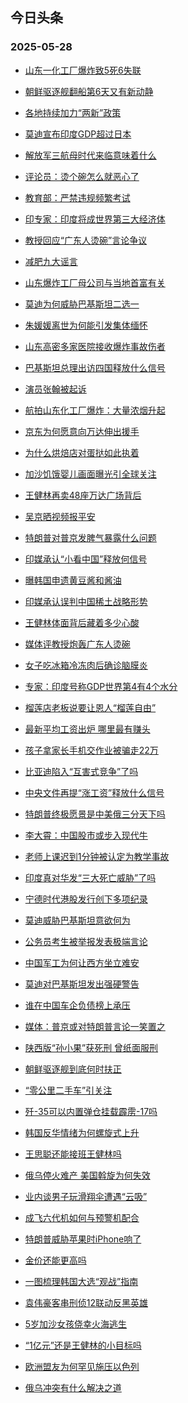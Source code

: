 ## 今日头条 
### 2025-05-28

+ [山东一化工厂爆炸致5死6失联](https://www.toutiao.com/trending/7508969746503765558/?category_name=topic_innerflow&event_type=hot_board&log_pb=%257B%2522category_name%2522%253A%2522topic_innerflow%2522%252C%2522cluster_type%2522%253A%25222%2522%252C%2522enter_from%2522%253A%2522click_category%2522%252C%2522entrance_hotspot%2522%253A%2522outside%2522%252C%2522event_type%2522%253A%2522hot_board%2522%252C%2522hot_board_cluster_id%2522%253A%25227508969746503765558%2522%252C%2522hot_board_impr_id%2522%253A%2522202505280013521FA83D6AF423068D3CB4%2522%252C%2522jump_page%2522%253A%2522hot_board_page%2522%252C%2522location%2522%253A%2522news_hot_card%2522%252C%2522page_location%2522%253A%2522hot_board_page%2522%252C%2522rank%2522%253A%25221%2522%252C%2522source%2522%253A%2522trending_tab%2522%252C%2522style_id%2522%253A%252240132%2522%252C%2522title%2522%253A%2522%25E5%25B1%25B1%25E4%25B8%259C%25E4%25B8%2580%25E5%258C%2596%25E5%25B7%25A5%25E5%258E%2582%25E7%2588%2586%25E7%2582%25B8%25E8%2587%25B45%25E6%25AD%25BB6%25E5%25A4%25B1%25E8%2581%2594%2522%257D&rank=1&style_id=40132&topic_id=7508969746503765558)

+ [朝鲜驱逐舰翻船第6天又有新动静](https://www.toutiao.com/trending/7508065546584342555/?category_name=topic_innerflow&event_type=hot_board&log_pb=%257B%2522category_name%2522%253A%2522topic_innerflow%2522%252C%2522cluster_type%2522%253A%25221%2522%252C%2522enter_from%2522%253A%2522click_category%2522%252C%2522entrance_hotspot%2522%253A%2522outside%2522%252C%2522event_type%2522%253A%2522hot_board%2522%252C%2522hot_board_cluster_id%2522%253A%25227508065546584342555%2522%252C%2522hot_board_impr_id%2522%253A%2522202505280013521FA83D6AF423068D3CB4%2522%252C%2522jump_page%2522%253A%2522hot_board_page%2522%252C%2522location%2522%253A%2522news_hot_card%2522%252C%2522page_location%2522%253A%2522hot_board_page%2522%252C%2522rank%2522%253A%25222%2522%252C%2522source%2522%253A%2522trending_tab%2522%252C%2522style_id%2522%253A%252240132%2522%252C%2522title%2522%253A%2522%25E6%259C%259D%25E9%25B2%259C%25E9%25A9%25B1%25E9%2580%2590%25E8%2588%25B0%25E7%25BF%25BB%25E8%2588%25B9%25E7%25AC%25AC6%25E5%25A4%25A9%25E5%258F%2588%25E6%259C%2589%25E6%2596%25B0%25E5%258A%25A8%25E9%259D%2599%2522%257D&rank=2&style_id=40132&topic_id=7508065546584342555)

+ [各地持续加力“两新”政策](https://www.toutiao.com/article/7508922728909390351)

+ [莫迪宣布印度GDP超过日本](https://www.toutiao.com/trending/7509045279534878227/?category_name=topic_innerflow&event_type=hot_board&log_pb=%257B%2522category_name%2522%253A%2522topic_innerflow%2522%252C%2522cluster_type%2522%253A%252213%2522%252C%2522enter_from%2522%253A%2522click_category%2522%252C%2522entrance_hotspot%2522%253A%2522outside%2522%252C%2522event_type%2522%253A%2522hot_board%2522%252C%2522hot_board_cluster_id%2522%253A%25227509045279534878227%2522%252C%2522hot_board_impr_id%2522%253A%2522202505280013521FA83D6AF423068D3CB4%2522%252C%2522jump_page%2522%253A%2522hot_board_page%2522%252C%2522location%2522%253A%2522news_hot_card%2522%252C%2522page_location%2522%253A%2522hot_board_page%2522%252C%2522rank%2522%253A%25224%2522%252C%2522source%2522%253A%2522trending_tab%2522%252C%2522style_id%2522%253A%252240132%2522%252C%2522title%2522%253A%2522%25E8%258E%25AB%25E8%25BF%25AA%25E5%25AE%25A3%25E5%25B8%2583%25E5%258D%25B0%25E5%25BA%25A6GDP%25E8%25B6%2585%25E8%25BF%2587%25E6%2597%25A5%25E6%259C%25AC%2522%257D&rank=4&style_id=40132&topic_id=7509045279534878227)

+ [解放军三航母时代来临意味着什么](https://www.toutiao.com/trending/7509007624923254313/?category_name=topic_innerflow&event_type=hot_board&log_pb=%257B%2522category_name%2522%253A%2522topic_innerflow%2522%252C%2522cluster_type%2522%253A%252213%2522%252C%2522enter_from%2522%253A%2522click_category%2522%252C%2522entrance_hotspot%2522%253A%2522outside%2522%252C%2522event_type%2522%253A%2522hot_board%2522%252C%2522hot_board_cluster_id%2522%253A%25227509007624923254313%2522%252C%2522hot_board_impr_id%2522%253A%2522202505280013521FA83D6AF423068D3CB4%2522%252C%2522jump_page%2522%253A%2522hot_board_page%2522%252C%2522location%2522%253A%2522news_hot_card%2522%252C%2522page_location%2522%253A%2522hot_board_page%2522%252C%2522rank%2522%253A%25225%2522%252C%2522source%2522%253A%2522trending_tab%2522%252C%2522style_id%2522%253A%252240132%2522%252C%2522title%2522%253A%2522%25E8%25A7%25A3%25E6%2594%25BE%25E5%2586%259B%25E4%25B8%2589%25E8%2588%25AA%25E6%25AF%258D%25E6%2597%25B6%25E4%25BB%25A3%25E6%259D%25A5%25E4%25B8%25B4%25E6%2584%258F%25E5%2591%25B3%25E7%259D%2580%25E4%25BB%2580%25E4%25B9%2588%2522%257D&rank=5&style_id=40132&topic_id=7509007624923254313)

+ [评论员：烫个碗怎么就恶心了](https://www.toutiao.com/trending/7509068029259419162/?category_name=topic_innerflow&event_type=hot_board&log_pb=%257B%2522category_name%2522%253A%2522topic_innerflow%2522%252C%2522cluster_type%2522%253A%252213%2522%252C%2522enter_from%2522%253A%2522click_category%2522%252C%2522entrance_hotspot%2522%253A%2522outside%2522%252C%2522event_type%2522%253A%2522hot_board%2522%252C%2522hot_board_cluster_id%2522%253A%25227509068029259419162%2522%252C%2522hot_board_impr_id%2522%253A%2522202505280013521FA83D6AF423068D3CB4%2522%252C%2522jump_page%2522%253A%2522hot_board_page%2522%252C%2522location%2522%253A%2522news_hot_card%2522%252C%2522page_location%2522%253A%2522hot_board_page%2522%252C%2522rank%2522%253A%25226%2522%252C%2522source%2522%253A%2522trending_tab%2522%252C%2522style_id%2522%253A%252240132%2522%252C%2522title%2522%253A%2522%25E8%25AF%2584%25E8%25AE%25BA%25E5%2591%2598%25EF%25BC%259A%25E7%2583%25AB%25E4%25B8%25AA%25E7%25A2%2597%25E6%2580%258E%25E4%25B9%2588%25E5%25B0%25B1%25E6%2581%25B6%25E5%25BF%2583%25E4%25BA%2586%2522%257D&rank=6&style_id=40132&topic_id=7509068029259419162)

+ [教育部：严禁违规频繁考试](https://www.toutiao.com/trending/7508965882299944458/?category_name=topic_innerflow&event_type=hot_board&log_pb=%257B%2522category_name%2522%253A%2522topic_innerflow%2522%252C%2522cluster_type%2522%253A%25221%2522%252C%2522enter_from%2522%253A%2522click_category%2522%252C%2522entrance_hotspot%2522%253A%2522outside%2522%252C%2522event_type%2522%253A%2522hot_board%2522%252C%2522hot_board_cluster_id%2522%253A%25227508965882299944458%2522%252C%2522hot_board_impr_id%2522%253A%2522202505280013521FA83D6AF423068D3CB4%2522%252C%2522jump_page%2522%253A%2522hot_board_page%2522%252C%2522location%2522%253A%2522news_hot_card%2522%252C%2522page_location%2522%253A%2522hot_board_page%2522%252C%2522rank%2522%253A%25227%2522%252C%2522source%2522%253A%2522trending_tab%2522%252C%2522style_id%2522%253A%252240132%2522%252C%2522title%2522%253A%2522%25E6%2595%2599%25E8%2582%25B2%25E9%2583%25A8%25EF%25BC%259A%25E4%25B8%25A5%25E7%25A6%2581%25E8%25BF%259D%25E8%25A7%2584%25E9%25A2%2591%25E7%25B9%2581%25E8%2580%2583%25E8%25AF%2595%2522%257D&rank=7&style_id=40132&topic_id=7508965882299944458)

+ [印专家：印度将成世界第三大经济体](https://www.toutiao.com/trending/7507931963592917028/?category_name=topic_innerflow&event_type=hot_board&log_pb=%257B%2522category_name%2522%253A%2522topic_innerflow%2522%252C%2522cluster_type%2522%253A%25222%2522%252C%2522enter_from%2522%253A%2522click_category%2522%252C%2522entrance_hotspot%2522%253A%2522outside%2522%252C%2522event_type%2522%253A%2522hot_board%2522%252C%2522hot_board_cluster_id%2522%253A%25227507931963592917028%2522%252C%2522hot_board_impr_id%2522%253A%2522202505280013521FA83D6AF423068D3CB4%2522%252C%2522jump_page%2522%253A%2522hot_board_page%2522%252C%2522location%2522%253A%2522news_hot_card%2522%252C%2522page_location%2522%253A%2522hot_board_page%2522%252C%2522rank%2522%253A%25228%2522%252C%2522source%2522%253A%2522trending_tab%2522%252C%2522style_id%2522%253A%252240132%2522%252C%2522title%2522%253A%2522%25E5%258D%25B0%25E4%25B8%2593%25E5%25AE%25B6%25EF%25BC%259A%25E5%258D%25B0%25E5%25BA%25A6%25E5%25B0%2586%25E6%2588%2590%25E4%25B8%2596%25E7%2595%258C%25E7%25AC%25AC%25E4%25B8%2589%25E5%25A4%25A7%25E7%25BB%258F%25E6%25B5%258E%25E4%25BD%2593%2522%257D&rank=8&style_id=40132&topic_id=7507931963592917028)

+ [教授回应“广东人烫碗”言论争议](https://www.toutiao.com/trending/7508936561078353983/?category_name=topic_innerflow&event_type=hot_board&log_pb=%257B%2522category_name%2522%253A%2522topic_innerflow%2522%252C%2522cluster_type%2522%253A%25226%2522%252C%2522enter_from%2522%253A%2522click_category%2522%252C%2522entrance_hotspot%2522%253A%2522outside%2522%252C%2522event_type%2522%253A%2522hot_board%2522%252C%2522hot_board_cluster_id%2522%253A%25227508936561078353983%2522%252C%2522hot_board_impr_id%2522%253A%2522202505280013521FA83D6AF423068D3CB4%2522%252C%2522jump_page%2522%253A%2522hot_board_page%2522%252C%2522location%2522%253A%2522news_hot_card%2522%252C%2522page_location%2522%253A%2522hot_board_page%2522%252C%2522rank%2522%253A%25229%2522%252C%2522source%2522%253A%2522trending_tab%2522%252C%2522style_id%2522%253A%252240132%2522%252C%2522title%2522%253A%2522%25E6%2595%2599%25E6%258E%2588%25E5%259B%259E%25E5%25BA%2594%25E2%2580%259C%25E5%25B9%25BF%25E4%25B8%259C%25E4%25BA%25BA%25E7%2583%25AB%25E7%25A2%2597%25E2%2580%259D%25E8%25A8%2580%25E8%25AE%25BA%25E4%25BA%2589%25E8%25AE%25AE%2522%257D&rank=9&style_id=40132&topic_id=7508936561078353983)

+ [减肥九大谣言](https://www.toutiao.com/trending/7508569268473954313/?category_name=topic_innerflow&event_type=hot_board&log_pb=%257B%2522category_name%2522%253A%2522topic_innerflow%2522%252C%2522cluster_type%2522%253A%25226%2522%252C%2522enter_from%2522%253A%2522click_category%2522%252C%2522entrance_hotspot%2522%253A%2522outside%2522%252C%2522event_type%2522%253A%2522hot_board%2522%252C%2522hot_board_cluster_id%2522%253A%25227508569268473954313%2522%252C%2522hot_board_impr_id%2522%253A%2522202505280013521FA83D6AF423068D3CB4%2522%252C%2522jump_page%2522%253A%2522hot_board_page%2522%252C%2522location%2522%253A%2522news_hot_card%2522%252C%2522page_location%2522%253A%2522hot_board_page%2522%252C%2522rank%2522%253A%252210%2522%252C%2522source%2522%253A%2522trending_tab%2522%252C%2522style_id%2522%253A%252240132%2522%252C%2522title%2522%253A%2522%25E5%2587%258F%25E8%2582%25A5%25E4%25B9%259D%25E5%25A4%25A7%25E8%25B0%25A3%25E8%25A8%2580%2522%257D&rank=10&style_id=40132&topic_id=7508569268473954313)

+ [山东爆炸工厂母公司与当地首富有关](https://www.toutiao.com/trending/7509078714789924379/?category_name=topic_innerflow&event_type=hot_board&log_pb=%257B%2522category_name%2522%253A%2522topic_innerflow%2522%252C%2522cluster_type%2522%253A%252213%2522%252C%2522enter_from%2522%253A%2522click_category%2522%252C%2522entrance_hotspot%2522%253A%2522outside%2522%252C%2522event_type%2522%253A%2522hot_board%2522%252C%2522hot_board_cluster_id%2522%253A%25227509078714789924379%2522%252C%2522hot_board_impr_id%2522%253A%2522202505280013521FA83D6AF423068D3CB4%2522%252C%2522jump_page%2522%253A%2522hot_board_page%2522%252C%2522location%2522%253A%2522news_hot_card%2522%252C%2522page_location%2522%253A%2522hot_board_page%2522%252C%2522rank%2522%253A%252211%2522%252C%2522source%2522%253A%2522trending_tab%2522%252C%2522style_id%2522%253A%252240132%2522%252C%2522title%2522%253A%2522%25E5%25B1%25B1%25E4%25B8%259C%25E7%2588%2586%25E7%2582%25B8%25E5%25B7%25A5%25E5%258E%2582%25E6%25AF%258D%25E5%2585%25AC%25E5%258F%25B8%25E4%25B8%258E%25E5%25BD%2593%25E5%259C%25B0%25E9%25A6%2596%25E5%25AF%258C%25E6%259C%2589%25E5%2585%25B3%2522%257D&rank=11&style_id=40132&topic_id=7509078714789924379)

+ [莫迪为何威胁巴基斯坦二选一](https://www.toutiao.com/trending/7509066581750582838/?category_name=topic_innerflow&event_type=hot_board&log_pb=%257B%2522category_name%2522%253A%2522topic_innerflow%2522%252C%2522cluster_type%2522%253A%252213%2522%252C%2522enter_from%2522%253A%2522click_category%2522%252C%2522entrance_hotspot%2522%253A%2522outside%2522%252C%2522event_type%2522%253A%2522hot_board%2522%252C%2522hot_board_cluster_id%2522%253A%25227509066581750582838%2522%252C%2522hot_board_impr_id%2522%253A%2522202505280013521FA83D6AF423068D3CB4%2522%252C%2522jump_page%2522%253A%2522hot_board_page%2522%252C%2522location%2522%253A%2522news_hot_card%2522%252C%2522page_location%2522%253A%2522hot_board_page%2522%252C%2522rank%2522%253A%252212%2522%252C%2522source%2522%253A%2522trending_tab%2522%252C%2522style_id%2522%253A%252240132%2522%252C%2522title%2522%253A%2522%25E8%258E%25AB%25E8%25BF%25AA%25E4%25B8%25BA%25E4%25BD%2595%25E5%25A8%2581%25E8%2583%2581%25E5%25B7%25B4%25E5%259F%25BA%25E6%2596%25AF%25E5%259D%25A6%25E4%25BA%258C%25E9%2580%2589%25E4%25B8%2580%2522%257D&rank=12&style_id=40132&topic_id=7509066581750582838)

+ [朱媛媛离世为何能引发集体缅怀](https://www.toutiao.com/trending/7508988211931123241/?category_name=topic_innerflow&event_type=hot_board&log_pb=%257B%2522category_name%2522%253A%2522topic_innerflow%2522%252C%2522cluster_type%2522%253A%252213%2522%252C%2522enter_from%2522%253A%2522click_category%2522%252C%2522entrance_hotspot%2522%253A%2522outside%2522%252C%2522event_type%2522%253A%2522hot_board%2522%252C%2522hot_board_cluster_id%2522%253A%25227508988211931123241%2522%252C%2522hot_board_impr_id%2522%253A%2522202505280013521FA83D6AF423068D3CB4%2522%252C%2522jump_page%2522%253A%2522hot_board_page%2522%252C%2522location%2522%253A%2522news_hot_card%2522%252C%2522page_location%2522%253A%2522hot_board_page%2522%252C%2522rank%2522%253A%252213%2522%252C%2522source%2522%253A%2522trending_tab%2522%252C%2522style_id%2522%253A%252240132%2522%252C%2522title%2522%253A%2522%25E6%259C%25B1%25E5%25AA%259B%25E5%25AA%259B%25E7%25A6%25BB%25E4%25B8%2596%25E4%25B8%25BA%25E4%25BD%2595%25E8%2583%25BD%25E5%25BC%2595%25E5%258F%2591%25E9%259B%2586%25E4%25BD%2593%25E7%25BC%2585%25E6%2580%2580%2522%257D&rank=13&style_id=40132&topic_id=7508988211931123241)

+ [山东高密多家医院接收爆炸事故伤者](https://www.toutiao.com/trending/7509032182623617075/?category_name=topic_innerflow&event_type=hot_board&log_pb=%257B%2522category_name%2522%253A%2522topic_innerflow%2522%252C%2522cluster_type%2522%253A%25222%2522%252C%2522enter_from%2522%253A%2522click_category%2522%252C%2522entrance_hotspot%2522%253A%2522outside%2522%252C%2522event_type%2522%253A%2522hot_board%2522%252C%2522hot_board_cluster_id%2522%253A%25227509032182623617075%2522%252C%2522hot_board_impr_id%2522%253A%2522202505280013521FA83D6AF423068D3CB4%2522%252C%2522jump_page%2522%253A%2522hot_board_page%2522%252C%2522location%2522%253A%2522news_hot_card%2522%252C%2522page_location%2522%253A%2522hot_board_page%2522%252C%2522rank%2522%253A%252214%2522%252C%2522source%2522%253A%2522trending_tab%2522%252C%2522style_id%2522%253A%252240132%2522%252C%2522title%2522%253A%2522%25E5%25B1%25B1%25E4%25B8%259C%25E9%25AB%2598%25E5%25AF%2586%25E5%25A4%259A%25E5%25AE%25B6%25E5%258C%25BB%25E9%2599%25A2%25E6%258E%25A5%25E6%2594%25B6%25E7%2588%2586%25E7%2582%25B8%25E4%25BA%258B%25E6%2595%2585%25E4%25BC%25A4%25E8%2580%2585%2522%257D&rank=14&style_id=40132&topic_id=7509032182623617075)

+ [巴基斯坦总理出访四国释放什么信号](https://www.toutiao.com/trending/7508971907039890954/?category_name=topic_innerflow&event_type=hot_board&log_pb=%257B%2522category_name%2522%253A%2522topic_innerflow%2522%252C%2522cluster_type%2522%253A%252213%2522%252C%2522enter_from%2522%253A%2522click_category%2522%252C%2522entrance_hotspot%2522%253A%2522outside%2522%252C%2522event_type%2522%253A%2522hot_board%2522%252C%2522hot_board_cluster_id%2522%253A%25227508971907039890954%2522%252C%2522hot_board_impr_id%2522%253A%2522202505280013521FA83D6AF423068D3CB4%2522%252C%2522jump_page%2522%253A%2522hot_board_page%2522%252C%2522location%2522%253A%2522news_hot_card%2522%252C%2522page_location%2522%253A%2522hot_board_page%2522%252C%2522rank%2522%253A%252215%2522%252C%2522source%2522%253A%2522trending_tab%2522%252C%2522style_id%2522%253A%252240132%2522%252C%2522title%2522%253A%2522%25E5%25B7%25B4%25E5%259F%25BA%25E6%2596%25AF%25E5%259D%25A6%25E6%2580%25BB%25E7%2590%2586%25E5%2587%25BA%25E8%25AE%25BF%25E5%259B%259B%25E5%259B%25BD%25E9%2587%258A%25E6%2594%25BE%25E4%25BB%2580%25E4%25B9%2588%25E4%25BF%25A1%25E5%258F%25B7%2522%257D&rank=15&style_id=40132&topic_id=7508971907039890954)

+ [演员张翰被起诉](https://www.toutiao.com/trending/7508593820670722075/?category_name=topic_innerflow&event_type=hot_board&log_pb=%257B%2522category_name%2522%253A%2522topic_innerflow%2522%252C%2522cluster_type%2522%253A%25221%2522%252C%2522enter_from%2522%253A%2522click_category%2522%252C%2522entrance_hotspot%2522%253A%2522outside%2522%252C%2522event_type%2522%253A%2522hot_board%2522%252C%2522hot_board_cluster_id%2522%253A%25227508593820670722075%2522%252C%2522hot_board_impr_id%2522%253A%2522202505280013521FA83D6AF423068D3CB4%2522%252C%2522jump_page%2522%253A%2522hot_board_page%2522%252C%2522location%2522%253A%2522news_hot_card%2522%252C%2522page_location%2522%253A%2522hot_board_page%2522%252C%2522rank%2522%253A%252216%2522%252C%2522source%2522%253A%2522trending_tab%2522%252C%2522style_id%2522%253A%252240132%2522%252C%2522title%2522%253A%2522%25E6%25BC%2594%25E5%2591%2598%25E5%25BC%25A0%25E7%25BF%25B0%25E8%25A2%25AB%25E8%25B5%25B7%25E8%25AF%2589%2522%257D&rank=16&style_id=40132&topic_id=7508593820670722075)

+ [航拍山东化工厂爆炸：大量浓烟升起](https://www.toutiao.com/trending/7509004132879961619/?category_name=topic_innerflow&event_type=hot_board&log_pb=%257B%2522category_name%2522%253A%2522topic_innerflow%2522%252C%2522cluster_type%2522%253A%25225%2522%252C%2522enter_from%2522%253A%2522click_category%2522%252C%2522entrance_hotspot%2522%253A%2522outside%2522%252C%2522event_type%2522%253A%2522hot_board%2522%252C%2522hot_board_cluster_id%2522%253A%25227509004132879961619%2522%252C%2522hot_board_impr_id%2522%253A%2522202505280013521FA83D6AF423068D3CB4%2522%252C%2522jump_page%2522%253A%2522hot_board_page%2522%252C%2522location%2522%253A%2522news_hot_card%2522%252C%2522page_location%2522%253A%2522hot_board_page%2522%252C%2522rank%2522%253A%252217%2522%252C%2522source%2522%253A%2522trending_tab%2522%252C%2522style_id%2522%253A%252240132%2522%252C%2522title%2522%253A%2522%25E8%2588%25AA%25E6%258B%258D%25E5%25B1%25B1%25E4%25B8%259C%25E5%258C%2596%25E5%25B7%25A5%25E5%258E%2582%25E7%2588%2586%25E7%2582%25B8%25EF%25BC%259A%25E5%25A4%25A7%25E9%2587%258F%25E6%25B5%2593%25E7%2583%259F%25E5%258D%2587%25E8%25B5%25B7%2522%257D&rank=17&style_id=40132&topic_id=7509004132879961619)

+ [京东为何愿意向万达伸出援手](https://www.toutiao.com/trending/7508929128607780364/?category_name=topic_innerflow&event_type=hot_board&log_pb=%257B%2522category_name%2522%253A%2522topic_innerflow%2522%252C%2522cluster_type%2522%253A%252213%2522%252C%2522enter_from%2522%253A%2522click_category%2522%252C%2522entrance_hotspot%2522%253A%2522outside%2522%252C%2522event_type%2522%253A%2522hot_board%2522%252C%2522hot_board_cluster_id%2522%253A%25227508929128607780364%2522%252C%2522hot_board_impr_id%2522%253A%2522202505280013521FA83D6AF423068D3CB4%2522%252C%2522jump_page%2522%253A%2522hot_board_page%2522%252C%2522location%2522%253A%2522news_hot_card%2522%252C%2522page_location%2522%253A%2522hot_board_page%2522%252C%2522rank%2522%253A%252218%2522%252C%2522source%2522%253A%2522trending_tab%2522%252C%2522style_id%2522%253A%252240132%2522%252C%2522title%2522%253A%2522%25E4%25BA%25AC%25E4%25B8%259C%25E4%25B8%25BA%25E4%25BD%2595%25E6%2584%25BF%25E6%2584%258F%25E5%2590%2591%25E4%25B8%2587%25E8%25BE%25BE%25E4%25BC%25B8%25E5%2587%25BA%25E6%258F%25B4%25E6%2589%258B%2522%257D&rank=18&style_id=40132&topic_id=7508929128607780364)

+ [为什么烘焙店对蛋挞如此执着](https://www.toutiao.com/trending/7508676042182246441/?category_name=topic_innerflow&event_type=hot_board&log_pb=%257B%2522category_name%2522%253A%2522topic_innerflow%2522%252C%2522cluster_type%2522%253A%25220%2522%252C%2522enter_from%2522%253A%2522click_category%2522%252C%2522entrance_hotspot%2522%253A%2522outside%2522%252C%2522event_type%2522%253A%2522hot_board%2522%252C%2522hot_board_cluster_id%2522%253A%25227508676042182246441%2522%252C%2522hot_board_impr_id%2522%253A%2522202505280013521FA83D6AF423068D3CB4%2522%252C%2522jump_page%2522%253A%2522hot_board_page%2522%252C%2522location%2522%253A%2522news_hot_card%2522%252C%2522page_location%2522%253A%2522hot_board_page%2522%252C%2522rank%2522%253A%252219%2522%252C%2522source%2522%253A%2522trending_tab%2522%252C%2522style_id%2522%253A%252240132%2522%252C%2522title%2522%253A%2522%25E4%25B8%25BA%25E4%25BB%2580%25E4%25B9%2588%25E7%2583%2598%25E7%2584%2599%25E5%25BA%2597%25E5%25AF%25B9%25E8%259B%258B%25E6%258C%259E%25E5%25A6%2582%25E6%25AD%25A4%25E6%2589%25A7%25E7%259D%2580%2522%257D&rank=19&style_id=40132&topic_id=7508676042182246441)

+ [加沙饥饿婴儿画面曝光引全球关注](https://www.toutiao.com/trending/7508972276352552467/?category_name=topic_innerflow&event_type=hot_board&log_pb=%257B%2522category_name%2522%253A%2522topic_innerflow%2522%252C%2522cluster_type%2522%253A%252213%2522%252C%2522enter_from%2522%253A%2522click_category%2522%252C%2522entrance_hotspot%2522%253A%2522outside%2522%252C%2522event_type%2522%253A%2522hot_board%2522%252C%2522hot_board_cluster_id%2522%253A%25227508972276352552467%2522%252C%2522hot_board_impr_id%2522%253A%2522202505280013521FA83D6AF423068D3CB4%2522%252C%2522jump_page%2522%253A%2522hot_board_page%2522%252C%2522location%2522%253A%2522news_hot_card%2522%252C%2522page_location%2522%253A%2522hot_board_page%2522%252C%2522rank%2522%253A%252220%2522%252C%2522source%2522%253A%2522trending_tab%2522%252C%2522style_id%2522%253A%252240132%2522%252C%2522title%2522%253A%2522%25E5%258A%25A0%25E6%25B2%2599%25E9%25A5%25A5%25E9%25A5%25BF%25E5%25A9%25B4%25E5%2584%25BF%25E7%2594%25BB%25E9%259D%25A2%25E6%259B%259D%25E5%2585%2589%25E5%25BC%2595%25E5%2585%25A8%25E7%2590%2583%25E5%2585%25B3%25E6%25B3%25A8%2522%257D&rank=20&style_id=40132&topic_id=7508972276352552467)

+ [王健林再卖48座万达广场背后](https://www.toutiao.com/trending/7509044948440747558/?category_name=topic_innerflow&event_type=hot_board&log_pb=%257B%2522category_name%2522%253A%2522topic_innerflow%2522%252C%2522cluster_type%2522%253A%252213%2522%252C%2522enter_from%2522%253A%2522click_category%2522%252C%2522entrance_hotspot%2522%253A%2522outside%2522%252C%2522event_type%2522%253A%2522hot_board%2522%252C%2522hot_board_cluster_id%2522%253A%25227509044948440747558%2522%252C%2522hot_board_impr_id%2522%253A%2522202505280013521FA83D6AF423068D3CB4%2522%252C%2522jump_page%2522%253A%2522hot_board_page%2522%252C%2522location%2522%253A%2522news_hot_card%2522%252C%2522page_location%2522%253A%2522hot_board_page%2522%252C%2522rank%2522%253A%252221%2522%252C%2522source%2522%253A%2522trending_tab%2522%252C%2522style_id%2522%253A%252240132%2522%252C%2522title%2522%253A%2522%25E7%258E%258B%25E5%2581%25A5%25E6%259E%2597%25E5%2586%258D%25E5%258D%259648%25E5%25BA%25A7%25E4%25B8%2587%25E8%25BE%25BE%25E5%25B9%25BF%25E5%259C%25BA%25E8%2583%258C%25E5%2590%258E%2522%257D&rank=21&style_id=40132&topic_id=7509044948440747558)

+ [吴京晒视频报平安](https://www.toutiao.com/trending/7507821555683590185/?category_name=topic_innerflow&event_type=hot_board&log_pb=%257B%2522category_name%2522%253A%2522topic_innerflow%2522%252C%2522cluster_type%2522%253A%25221%2522%252C%2522enter_from%2522%253A%2522click_category%2522%252C%2522entrance_hotspot%2522%253A%2522outside%2522%252C%2522event_type%2522%253A%2522hot_board%2522%252C%2522hot_board_cluster_id%2522%253A%25227507821555683590185%2522%252C%2522hot_board_impr_id%2522%253A%2522202505280013521FA83D6AF423068D3CB4%2522%252C%2522jump_page%2522%253A%2522hot_board_page%2522%252C%2522location%2522%253A%2522news_hot_card%2522%252C%2522page_location%2522%253A%2522hot_board_page%2522%252C%2522rank%2522%253A%252222%2522%252C%2522source%2522%253A%2522trending_tab%2522%252C%2522style_id%2522%253A%252240132%2522%252C%2522title%2522%253A%2522%25E5%2590%25B4%25E4%25BA%25AC%25E6%2599%2592%25E8%25A7%2586%25E9%25A2%2591%25E6%258A%25A5%25E5%25B9%25B3%25E5%25AE%2589%2522%257D&rank=22&style_id=40132&topic_id=7507821555683590185)

+ [特朗普对普京发脾气暴露什么问题](https://www.toutiao.com/trending/7508992830438641171/?category_name=topic_innerflow&event_type=hot_board&log_pb=%257B%2522category_name%2522%253A%2522topic_innerflow%2522%252C%2522cluster_type%2522%253A%252213%2522%252C%2522enter_from%2522%253A%2522click_category%2522%252C%2522entrance_hotspot%2522%253A%2522outside%2522%252C%2522event_type%2522%253A%2522hot_board%2522%252C%2522hot_board_cluster_id%2522%253A%25227508992830438641171%2522%252C%2522hot_board_impr_id%2522%253A%2522202505280013521FA83D6AF423068D3CB4%2522%252C%2522jump_page%2522%253A%2522hot_board_page%2522%252C%2522location%2522%253A%2522news_hot_card%2522%252C%2522page_location%2522%253A%2522hot_board_page%2522%252C%2522rank%2522%253A%252223%2522%252C%2522source%2522%253A%2522trending_tab%2522%252C%2522style_id%2522%253A%252240132%2522%252C%2522title%2522%253A%2522%25E7%2589%25B9%25E6%259C%2597%25E6%2599%25AE%25E5%25AF%25B9%25E6%2599%25AE%25E4%25BA%25AC%25E5%258F%2591%25E8%2584%25BE%25E6%25B0%2594%25E6%259A%25B4%25E9%259C%25B2%25E4%25BB%2580%25E4%25B9%2588%25E9%2597%25AE%25E9%25A2%2598%2522%257D&rank=23&style_id=40132&topic_id=7508992830438641171)

+ [印媒承认“小看中国”释放何信号](https://www.toutiao.com/trending/7508897541308550710/?category_name=topic_innerflow&event_type=hot_board&log_pb=%257B%2522category_name%2522%253A%2522topic_innerflow%2522%252C%2522cluster_type%2522%253A%252213%2522%252C%2522enter_from%2522%253A%2522click_category%2522%252C%2522entrance_hotspot%2522%253A%2522outside%2522%252C%2522event_type%2522%253A%2522hot_board%2522%252C%2522hot_board_cluster_id%2522%253A%25227508897541308550710%2522%252C%2522hot_board_impr_id%2522%253A%2522202505280013521FA83D6AF423068D3CB4%2522%252C%2522jump_page%2522%253A%2522hot_board_page%2522%252C%2522location%2522%253A%2522news_hot_card%2522%252C%2522page_location%2522%253A%2522hot_board_page%2522%252C%2522rank%2522%253A%252224%2522%252C%2522source%2522%253A%2522trending_tab%2522%252C%2522style_id%2522%253A%252240132%2522%252C%2522title%2522%253A%2522%25E5%258D%25B0%25E5%25AA%2592%25E6%2589%25BF%25E8%25AE%25A4%25E2%2580%259C%25E5%25B0%258F%25E7%259C%258B%25E4%25B8%25AD%25E5%259B%25BD%25E2%2580%259D%25E9%2587%258A%25E6%2594%25BE%25E4%25BD%2595%25E4%25BF%25A1%25E5%258F%25B7%2522%257D&rank=24&style_id=40132&topic_id=7508897541308550710)

+ [曝韩国申遗黄豆酱和酱油](https://www.toutiao.com/trending/7508650422027108379/?category_name=topic_innerflow&event_type=hot_board&log_pb=%257B%2522category_name%2522%253A%2522topic_innerflow%2522%252C%2522cluster_type%2522%253A%25226%2522%252C%2522enter_from%2522%253A%2522click_category%2522%252C%2522entrance_hotspot%2522%253A%2522outside%2522%252C%2522event_type%2522%253A%2522hot_board%2522%252C%2522hot_board_cluster_id%2522%253A%25227508650422027108379%2522%252C%2522hot_board_impr_id%2522%253A%2522202505280013521FA83D6AF423068D3CB4%2522%252C%2522jump_page%2522%253A%2522hot_board_page%2522%252C%2522location%2522%253A%2522news_hot_card%2522%252C%2522page_location%2522%253A%2522hot_board_page%2522%252C%2522rank%2522%253A%252225%2522%252C%2522source%2522%253A%2522trending_tab%2522%252C%2522style_id%2522%253A%252240132%2522%252C%2522title%2522%253A%2522%25E6%259B%259D%25E9%259F%25A9%25E5%259B%25BD%25E7%2594%25B3%25E9%2581%2597%25E9%25BB%2584%25E8%25B1%2586%25E9%2585%25B1%25E5%2592%258C%25E9%2585%25B1%25E6%25B2%25B9%2522%257D&rank=25&style_id=40132&topic_id=7508650422027108379)

+ [印媒承认误判中国稀土战略形势](https://www.toutiao.com/trending/7509053040314289700/?category_name=topic_innerflow&event_type=hot_board&log_pb=%257B%2522category_name%2522%253A%2522topic_innerflow%2522%252C%2522cluster_type%2522%253A%252213%2522%252C%2522enter_from%2522%253A%2522click_category%2522%252C%2522entrance_hotspot%2522%253A%2522outside%2522%252C%2522event_type%2522%253A%2522hot_board%2522%252C%2522hot_board_cluster_id%2522%253A%25227509053040314289700%2522%252C%2522hot_board_impr_id%2522%253A%2522202505280013521FA83D6AF423068D3CB4%2522%252C%2522jump_page%2522%253A%2522hot_board_page%2522%252C%2522location%2522%253A%2522news_hot_card%2522%252C%2522page_location%2522%253A%2522hot_board_page%2522%252C%2522rank%2522%253A%252226%2522%252C%2522source%2522%253A%2522trending_tab%2522%252C%2522style_id%2522%253A%252240132%2522%252C%2522title%2522%253A%2522%25E5%258D%25B0%25E5%25AA%2592%25E6%2589%25BF%25E8%25AE%25A4%25E8%25AF%25AF%25E5%2588%25A4%25E4%25B8%25AD%25E5%259B%25BD%25E7%25A8%2580%25E5%259C%259F%25E6%2588%2598%25E7%2595%25A5%25E5%25BD%25A2%25E5%258A%25BF%2522%257D&rank=26&style_id=40132&topic_id=7509053040314289700)

+ [王健林体面背后藏着多少心酸](https://www.toutiao.com/trending/7508938654849453587/?category_name=topic_innerflow&event_type=hot_board&log_pb=%257B%2522category_name%2522%253A%2522topic_innerflow%2522%252C%2522cluster_type%2522%253A%252213%2522%252C%2522enter_from%2522%253A%2522click_category%2522%252C%2522entrance_hotspot%2522%253A%2522outside%2522%252C%2522event_type%2522%253A%2522hot_board%2522%252C%2522hot_board_cluster_id%2522%253A%25227508938654849453587%2522%252C%2522hot_board_impr_id%2522%253A%2522202505280013521FA83D6AF423068D3CB4%2522%252C%2522jump_page%2522%253A%2522hot_board_page%2522%252C%2522location%2522%253A%2522news_hot_card%2522%252C%2522page_location%2522%253A%2522hot_board_page%2522%252C%2522rank%2522%253A%252227%2522%252C%2522source%2522%253A%2522trending_tab%2522%252C%2522style_id%2522%253A%252240132%2522%252C%2522title%2522%253A%2522%25E7%258E%258B%25E5%2581%25A5%25E6%259E%2597%25E4%25BD%2593%25E9%259D%25A2%25E8%2583%258C%25E5%2590%258E%25E8%2597%258F%25E7%259D%2580%25E5%25A4%259A%25E5%25B0%2591%25E5%25BF%2583%25E9%2585%25B8%2522%257D&rank=27&style_id=40132&topic_id=7508938654849453587)

+ [媒体评教授炮轰广东人烫碗](https://www.toutiao.com/trending/7508645518793867305/?category_name=topic_innerflow&event_type=hot_board&log_pb=%257B%2522category_name%2522%253A%2522topic_innerflow%2522%252C%2522cluster_type%2522%253A%25226%2522%252C%2522enter_from%2522%253A%2522click_category%2522%252C%2522entrance_hotspot%2522%253A%2522outside%2522%252C%2522event_type%2522%253A%2522hot_board%2522%252C%2522hot_board_cluster_id%2522%253A%25227508645518793867305%2522%252C%2522hot_board_impr_id%2522%253A%2522202505280013521FA83D6AF423068D3CB4%2522%252C%2522jump_page%2522%253A%2522hot_board_page%2522%252C%2522location%2522%253A%2522news_hot_card%2522%252C%2522page_location%2522%253A%2522hot_board_page%2522%252C%2522rank%2522%253A%252228%2522%252C%2522source%2522%253A%2522trending_tab%2522%252C%2522style_id%2522%253A%252240132%2522%252C%2522title%2522%253A%2522%25E5%25AA%2592%25E4%25BD%2593%25E8%25AF%2584%25E6%2595%2599%25E6%258E%2588%25E7%2582%25AE%25E8%25BD%25B0%25E5%25B9%25BF%25E4%25B8%259C%25E4%25BA%25BA%25E7%2583%25AB%25E7%25A2%2597%2522%257D&rank=28&style_id=40132&topic_id=7508645518793867305)

+ [女子吃冰箱冷冻肉后确诊脑膜炎](https://www.toutiao.com/trending/7508920209735680050/?category_name=topic_innerflow&event_type=hot_board&log_pb=%257B%2522category_name%2522%253A%2522topic_innerflow%2522%252C%2522cluster_type%2522%253A%25220%2522%252C%2522enter_from%2522%253A%2522click_category%2522%252C%2522entrance_hotspot%2522%253A%2522outside%2522%252C%2522event_type%2522%253A%2522hot_board%2522%252C%2522hot_board_cluster_id%2522%253A%25227508920209735680050%2522%252C%2522hot_board_impr_id%2522%253A%2522202505280013521FA83D6AF423068D3CB4%2522%252C%2522jump_page%2522%253A%2522hot_board_page%2522%252C%2522location%2522%253A%2522news_hot_card%2522%252C%2522page_location%2522%253A%2522hot_board_page%2522%252C%2522rank%2522%253A%252229%2522%252C%2522source%2522%253A%2522trending_tab%2522%252C%2522style_id%2522%253A%252240132%2522%252C%2522title%2522%253A%2522%25E5%25A5%25B3%25E5%25AD%2590%25E5%2590%2583%25E5%2586%25B0%25E7%25AE%25B1%25E5%2586%25B7%25E5%2586%25BB%25E8%2582%2589%25E5%2590%258E%25E7%25A1%25AE%25E8%25AF%258A%25E8%2584%2591%25E8%2586%259C%25E7%2582%258E%2522%257D&rank=29&style_id=40132&topic_id=7508920209735680050)

+ [专家：印度号称GDP世界第4有4个水分](https://www.toutiao.com/trending/7508983250790911529/?category_name=topic_innerflow&event_type=hot_board&log_pb=%257B%2522category_name%2522%253A%2522topic_innerflow%2522%252C%2522cluster_type%2522%253A%252213%2522%252C%2522enter_from%2522%253A%2522click_category%2522%252C%2522entrance_hotspot%2522%253A%2522outside%2522%252C%2522event_type%2522%253A%2522hot_board%2522%252C%2522hot_board_cluster_id%2522%253A%25227508983250790911529%2522%252C%2522hot_board_impr_id%2522%253A%2522202505280013521FA83D6AF423068D3CB4%2522%252C%2522jump_page%2522%253A%2522hot_board_page%2522%252C%2522location%2522%253A%2522news_hot_card%2522%252C%2522page_location%2522%253A%2522hot_board_page%2522%252C%2522rank%2522%253A%252230%2522%252C%2522source%2522%253A%2522trending_tab%2522%252C%2522style_id%2522%253A%252240132%2522%252C%2522title%2522%253A%2522%25E4%25B8%2593%25E5%25AE%25B6%25EF%25BC%259A%25E5%258D%25B0%25E5%25BA%25A6%25E5%258F%25B7%25E7%25A7%25B0GDP%25E4%25B8%2596%25E7%2595%258C%25E7%25AC%25AC4%25E6%259C%25894%25E4%25B8%25AA%25E6%25B0%25B4%25E5%2588%2586%2522%257D&rank=30&style_id=40132&topic_id=7508983250790911529)

+ [榴莲店老板说要让恩人“榴莲自由”](https://www.toutiao.com/trending/7508939589512446015/?category_name=topic_innerflow&event_type=hot_board&log_pb=%257B%2522category_name%2522%253A%2522topic_innerflow%2522%252C%2522cluster_type%2522%253A%25226%2522%252C%2522enter_from%2522%253A%2522click_category%2522%252C%2522entrance_hotspot%2522%253A%2522outside%2522%252C%2522event_type%2522%253A%2522hot_board%2522%252C%2522hot_board_cluster_id%2522%253A%25227508939589512446015%2522%252C%2522hot_board_impr_id%2522%253A%2522202505280013521FA83D6AF423068D3CB4%2522%252C%2522jump_page%2522%253A%2522hot_board_page%2522%252C%2522location%2522%253A%2522news_hot_card%2522%252C%2522page_location%2522%253A%2522hot_board_page%2522%252C%2522rank%2522%253A%252231%2522%252C%2522source%2522%253A%2522trending_tab%2522%252C%2522style_id%2522%253A%252240132%2522%252C%2522title%2522%253A%2522%25E6%25A6%25B4%25E8%258E%25B2%25E5%25BA%2597%25E8%2580%2581%25E6%259D%25BF%25E8%25AF%25B4%25E8%25A6%2581%25E8%25AE%25A9%25E6%2581%25A9%25E4%25BA%25BA%25E2%2580%259C%25E6%25A6%25B4%25E8%258E%25B2%25E8%2587%25AA%25E7%2594%25B1%25E2%2580%259D%2522%257D&rank=31&style_id=40132&topic_id=7508939589512446015)

+ [最新平均工资出炉 哪里最有赚头](https://www.toutiao.com/trending/7508994702260047414/?category_name=topic_innerflow&event_type=hot_board&log_pb=%257B%2522category_name%2522%253A%2522topic_innerflow%2522%252C%2522cluster_type%2522%253A%252213%2522%252C%2522enter_from%2522%253A%2522click_category%2522%252C%2522entrance_hotspot%2522%253A%2522outside%2522%252C%2522event_type%2522%253A%2522hot_board%2522%252C%2522hot_board_cluster_id%2522%253A%25227508994702260047414%2522%252C%2522hot_board_impr_id%2522%253A%2522202505280013521FA83D6AF423068D3CB4%2522%252C%2522jump_page%2522%253A%2522hot_board_page%2522%252C%2522location%2522%253A%2522news_hot_card%2522%252C%2522page_location%2522%253A%2522hot_board_page%2522%252C%2522rank%2522%253A%252232%2522%252C%2522source%2522%253A%2522trending_tab%2522%252C%2522style_id%2522%253A%252240132%2522%252C%2522title%2522%253A%2522%25E6%259C%2580%25E6%2596%25B0%25E5%25B9%25B3%25E5%259D%2587%25E5%25B7%25A5%25E8%25B5%2584%25E5%2587%25BA%25E7%2582%2589%2B%25E5%2593%25AA%25E9%2587%258C%25E6%259C%2580%25E6%259C%2589%25E8%25B5%259A%25E5%25A4%25B4%2522%257D&rank=32&style_id=40132&topic_id=7508994702260047414)

+ [孩子拿家长手机交作业被骗走22万](https://www.toutiao.com/trending/7508928265760391180/?category_name=topic_innerflow&event_type=hot_board&log_pb=%257B%2522category_name%2522%253A%2522topic_innerflow%2522%252C%2522cluster_type%2522%253A%25226%2522%252C%2522enter_from%2522%253A%2522click_category%2522%252C%2522entrance_hotspot%2522%253A%2522outside%2522%252C%2522event_type%2522%253A%2522hot_board%2522%252C%2522hot_board_cluster_id%2522%253A%25227508928265760391180%2522%252C%2522hot_board_impr_id%2522%253A%2522202505280013521FA83D6AF423068D3CB4%2522%252C%2522jump_page%2522%253A%2522hot_board_page%2522%252C%2522location%2522%253A%2522news_hot_card%2522%252C%2522page_location%2522%253A%2522hot_board_page%2522%252C%2522rank%2522%253A%252233%2522%252C%2522source%2522%253A%2522trending_tab%2522%252C%2522style_id%2522%253A%252240132%2522%252C%2522title%2522%253A%2522%25E5%25AD%25A9%25E5%25AD%2590%25E6%258B%25BF%25E5%25AE%25B6%25E9%2595%25BF%25E6%2589%258B%25E6%259C%25BA%25E4%25BA%25A4%25E4%25BD%259C%25E4%25B8%259A%25E8%25A2%25AB%25E9%25AA%2597%25E8%25B5%25B022%25E4%25B8%2587%2522%257D&rank=33&style_id=40132&topic_id=7508928265760391180)

+ [比亚迪陷入“互害式竞争”了吗](https://www.toutiao.com/trending/7508181297643159603/?category_name=topic_innerflow&event_type=hot_board&log_pb=%257B%2522category_name%2522%253A%2522topic_innerflow%2522%252C%2522cluster_type%2522%253A%25226%2522%252C%2522enter_from%2522%253A%2522click_category%2522%252C%2522entrance_hotspot%2522%253A%2522outside%2522%252C%2522event_type%2522%253A%2522hot_board%2522%252C%2522hot_board_cluster_id%2522%253A%25227508181297643159603%2522%252C%2522hot_board_impr_id%2522%253A%2522202505280013521FA83D6AF423068D3CB4%2522%252C%2522jump_page%2522%253A%2522hot_board_page%2522%252C%2522location%2522%253A%2522news_hot_card%2522%252C%2522page_location%2522%253A%2522hot_board_page%2522%252C%2522rank%2522%253A%252234%2522%252C%2522source%2522%253A%2522trending_tab%2522%252C%2522style_id%2522%253A%252240132%2522%252C%2522title%2522%253A%2522%25E6%25AF%2594%25E4%25BA%259A%25E8%25BF%25AA%25E9%2599%25B7%25E5%2585%25A5%25E2%2580%259C%25E4%25BA%2592%25E5%25AE%25B3%25E5%25BC%258F%25E7%25AB%259E%25E4%25BA%2589%25E2%2580%259D%25E4%25BA%2586%25E5%2590%2597%2522%257D&rank=34&style_id=40132&topic_id=7508181297643159603)

+ [中央文件再提“涨工资”释放什么信号](https://www.toutiao.com/trending/7508968127980375606/?category_name=topic_innerflow&event_type=hot_board&log_pb=%257B%2522category_name%2522%253A%2522topic_innerflow%2522%252C%2522cluster_type%2522%253A%252213%2522%252C%2522enter_from%2522%253A%2522click_category%2522%252C%2522entrance_hotspot%2522%253A%2522outside%2522%252C%2522event_type%2522%253A%2522hot_board%2522%252C%2522hot_board_cluster_id%2522%253A%25227508968127980375606%2522%252C%2522hot_board_impr_id%2522%253A%2522202505280013521FA83D6AF423068D3CB4%2522%252C%2522jump_page%2522%253A%2522hot_board_page%2522%252C%2522location%2522%253A%2522news_hot_card%2522%252C%2522page_location%2522%253A%2522hot_board_page%2522%252C%2522rank%2522%253A%252235%2522%252C%2522source%2522%253A%2522trending_tab%2522%252C%2522style_id%2522%253A%252240132%2522%252C%2522title%2522%253A%2522%25E4%25B8%25AD%25E5%25A4%25AE%25E6%2596%2587%25E4%25BB%25B6%25E5%2586%258D%25E6%258F%2590%25E2%2580%259C%25E6%25B6%25A8%25E5%25B7%25A5%25E8%25B5%2584%25E2%2580%259D%25E9%2587%258A%25E6%2594%25BE%25E4%25BB%2580%25E4%25B9%2588%25E4%25BF%25A1%25E5%258F%25B7%2522%257D&rank=35&style_id=40132&topic_id=7508968127980375606)

+ [特朗普终极愿景是中美俄三分天下吗](https://www.toutiao.com/trending/7509072250138529316/?category_name=topic_innerflow&event_type=hot_board&log_pb=%257B%2522category_name%2522%253A%2522topic_innerflow%2522%252C%2522cluster_type%2522%253A%252213%2522%252C%2522enter_from%2522%253A%2522click_category%2522%252C%2522entrance_hotspot%2522%253A%2522outside%2522%252C%2522event_type%2522%253A%2522hot_board%2522%252C%2522hot_board_cluster_id%2522%253A%25227509072250138529316%2522%252C%2522hot_board_impr_id%2522%253A%2522202505280013521FA83D6AF423068D3CB4%2522%252C%2522jump_page%2522%253A%2522hot_board_page%2522%252C%2522location%2522%253A%2522news_hot_card%2522%252C%2522page_location%2522%253A%2522hot_board_page%2522%252C%2522rank%2522%253A%252236%2522%252C%2522source%2522%253A%2522trending_tab%2522%252C%2522style_id%2522%253A%252240132%2522%252C%2522title%2522%253A%2522%25E7%2589%25B9%25E6%259C%2597%25E6%2599%25AE%25E7%25BB%2588%25E6%259E%2581%25E6%2584%25BF%25E6%2599%25AF%25E6%2598%25AF%25E4%25B8%25AD%25E7%25BE%258E%25E4%25BF%2584%25E4%25B8%2589%25E5%2588%2586%25E5%25A4%25A9%25E4%25B8%258B%25E5%2590%2597%2522%257D&rank=36&style_id=40132&topic_id=7509072250138529316)

+ [李大霄：中国股市或步入现代牛](https://www.toutiao.com/trending/7508947819139436095/?category_name=topic_innerflow&event_type=hot_board&log_pb=%257B%2522category_name%2522%253A%2522topic_innerflow%2522%252C%2522cluster_type%2522%253A%252213%2522%252C%2522enter_from%2522%253A%2522click_category%2522%252C%2522entrance_hotspot%2522%253A%2522outside%2522%252C%2522event_type%2522%253A%2522hot_board%2522%252C%2522hot_board_cluster_id%2522%253A%25227508947819139436095%2522%252C%2522hot_board_impr_id%2522%253A%2522202505280013521FA83D6AF423068D3CB4%2522%252C%2522jump_page%2522%253A%2522hot_board_page%2522%252C%2522location%2522%253A%2522news_hot_card%2522%252C%2522page_location%2522%253A%2522hot_board_page%2522%252C%2522rank%2522%253A%252237%2522%252C%2522source%2522%253A%2522trending_tab%2522%252C%2522style_id%2522%253A%252240132%2522%252C%2522title%2522%253A%2522%25E6%259D%258E%25E5%25A4%25A7%25E9%259C%2584%25EF%25BC%259A%25E4%25B8%25AD%25E5%259B%25BD%25E8%2582%25A1%25E5%25B8%2582%25E6%2588%2596%25E6%25AD%25A5%25E5%2585%25A5%25E7%258E%25B0%25E4%25BB%25A3%25E7%2589%259B%2522%257D&rank=37&style_id=40132&topic_id=7508947819139436095)

+ [老师上课迟到1分钟被认定为教学事故](https://www.toutiao.com/trending/7509085083249885211/?category_name=topic_innerflow&event_type=hot_board&log_pb=%257B%2522category_name%2522%253A%2522topic_innerflow%2522%252C%2522cluster_type%2522%253A%25226%2522%252C%2522enter_from%2522%253A%2522click_category%2522%252C%2522entrance_hotspot%2522%253A%2522outside%2522%252C%2522event_type%2522%253A%2522hot_board%2522%252C%2522hot_board_cluster_id%2522%253A%25227509085083249885211%2522%252C%2522hot_board_impr_id%2522%253A%2522202505280013521FA83D6AF423068D3CB4%2522%252C%2522jump_page%2522%253A%2522hot_board_page%2522%252C%2522location%2522%253A%2522news_hot_card%2522%252C%2522page_location%2522%253A%2522hot_board_page%2522%252C%2522rank%2522%253A%252238%2522%252C%2522source%2522%253A%2522trending_tab%2522%252C%2522style_id%2522%253A%252240132%2522%252C%2522title%2522%253A%2522%25E8%2580%2581%25E5%25B8%2588%25E4%25B8%258A%25E8%25AF%25BE%25E8%25BF%259F%25E5%2588%25B01%25E5%2588%2586%25E9%2592%259F%25E8%25A2%25AB%25E8%25AE%25A4%25E5%25AE%259A%25E4%25B8%25BA%25E6%2595%2599%25E5%25AD%25A6%25E4%25BA%258B%25E6%2595%2585%2522%257D&rank=38&style_id=40132&topic_id=7509085083249885211)

+ [印度真对华发“三大死亡威胁”了吗](https://www.toutiao.com/trending/7508994249447198244/?category_name=topic_innerflow&event_type=hot_board&log_pb=%257B%2522category_name%2522%253A%2522topic_innerflow%2522%252C%2522cluster_type%2522%253A%252213%2522%252C%2522enter_from%2522%253A%2522click_category%2522%252C%2522entrance_hotspot%2522%253A%2522outside%2522%252C%2522event_type%2522%253A%2522hot_board%2522%252C%2522hot_board_cluster_id%2522%253A%25227508994249447198244%2522%252C%2522hot_board_impr_id%2522%253A%2522202505280013521FA83D6AF423068D3CB4%2522%252C%2522jump_page%2522%253A%2522hot_board_page%2522%252C%2522location%2522%253A%2522news_hot_card%2522%252C%2522page_location%2522%253A%2522hot_board_page%2522%252C%2522rank%2522%253A%252239%2522%252C%2522source%2522%253A%2522trending_tab%2522%252C%2522style_id%2522%253A%252240132%2522%252C%2522title%2522%253A%2522%25E5%258D%25B0%25E5%25BA%25A6%25E7%259C%259F%25E5%25AF%25B9%25E5%258D%258E%25E5%258F%2591%25E2%2580%259C%25E4%25B8%2589%25E5%25A4%25A7%25E6%25AD%25BB%25E4%25BA%25A1%25E5%25A8%2581%25E8%2583%2581%25E2%2580%259D%25E4%25BA%2586%25E5%2590%2597%2522%257D&rank=39&style_id=40132&topic_id=7508994249447198244)

+ [宁德时代港股发行创下多项纪录](https://www.toutiao.com/trending/7508915844739501580/?category_name=topic_innerflow&event_type=hot_board&log_pb=%257B%2522category_name%2522%253A%2522topic_innerflow%2522%252C%2522cluster_type%2522%253A%252213%2522%252C%2522enter_from%2522%253A%2522click_category%2522%252C%2522entrance_hotspot%2522%253A%2522outside%2522%252C%2522event_type%2522%253A%2522hot_board%2522%252C%2522hot_board_cluster_id%2522%253A%25227508915844739501580%2522%252C%2522hot_board_impr_id%2522%253A%2522202505280013521FA83D6AF423068D3CB4%2522%252C%2522jump_page%2522%253A%2522hot_board_page%2522%252C%2522location%2522%253A%2522news_hot_card%2522%252C%2522page_location%2522%253A%2522hot_board_page%2522%252C%2522rank%2522%253A%252240%2522%252C%2522source%2522%253A%2522trending_tab%2522%252C%2522style_id%2522%253A%252240132%2522%252C%2522title%2522%253A%2522%25E5%25AE%2581%25E5%25BE%25B7%25E6%2597%25B6%25E4%25BB%25A3%25E6%25B8%25AF%25E8%2582%25A1%25E5%258F%2591%25E8%25A1%258C%25E5%2588%259B%25E4%25B8%258B%25E5%25A4%259A%25E9%25A1%25B9%25E7%25BA%25AA%25E5%25BD%2595%2522%257D&rank=40&style_id=40132&topic_id=7508915844739501580)

+ [莫迪威胁巴基斯坦意欲何为](https://www.toutiao.com/trending/7509042031876902436/?category_name=topic_innerflow&event_type=hot_board&log_pb=%257B%2522category_name%2522%253A%2522topic_innerflow%2522%252C%2522cluster_type%2522%253A%252213%2522%252C%2522enter_from%2522%253A%2522click_category%2522%252C%2522entrance_hotspot%2522%253A%2522outside%2522%252C%2522event_type%2522%253A%2522hot_board%2522%252C%2522hot_board_cluster_id%2522%253A%25227509042031876902436%2522%252C%2522hot_board_impr_id%2522%253A%2522202505280013521FA83D6AF423068D3CB4%2522%252C%2522jump_page%2522%253A%2522hot_board_page%2522%252C%2522location%2522%253A%2522news_hot_card%2522%252C%2522page_location%2522%253A%2522hot_board_page%2522%252C%2522rank%2522%253A%252241%2522%252C%2522source%2522%253A%2522trending_tab%2522%252C%2522style_id%2522%253A%252240132%2522%252C%2522title%2522%253A%2522%25E8%258E%25AB%25E8%25BF%25AA%25E5%25A8%2581%25E8%2583%2581%25E5%25B7%25B4%25E5%259F%25BA%25E6%2596%25AF%25E5%259D%25A6%25E6%2584%258F%25E6%25AC%25B2%25E4%25BD%2595%25E4%25B8%25BA%2522%257D&rank=41&style_id=40132&topic_id=7509042031876902436)

+ [公务员考生被举报发表极端言论](https://www.toutiao.com/trending/7508985805055410195/?category_name=topic_innerflow&event_type=hot_board&log_pb=%257B%2522category_name%2522%253A%2522topic_innerflow%2522%252C%2522cluster_type%2522%253A%25226%2522%252C%2522enter_from%2522%253A%2522click_category%2522%252C%2522entrance_hotspot%2522%253A%2522outside%2522%252C%2522event_type%2522%253A%2522hot_board%2522%252C%2522hot_board_cluster_id%2522%253A%25227508985805055410195%2522%252C%2522hot_board_impr_id%2522%253A%2522202505280013521FA83D6AF423068D3CB4%2522%252C%2522jump_page%2522%253A%2522hot_board_page%2522%252C%2522location%2522%253A%2522news_hot_card%2522%252C%2522page_location%2522%253A%2522hot_board_page%2522%252C%2522rank%2522%253A%252242%2522%252C%2522source%2522%253A%2522trending_tab%2522%252C%2522style_id%2522%253A%252240132%2522%252C%2522title%2522%253A%2522%25E5%2585%25AC%25E5%258A%25A1%25E5%2591%2598%25E8%2580%2583%25E7%2594%259F%25E8%25A2%25AB%25E4%25B8%25BE%25E6%258A%25A5%25E5%258F%2591%25E8%25A1%25A8%25E6%259E%2581%25E7%25AB%25AF%25E8%25A8%2580%25E8%25AE%25BA%2522%257D&rank=42&style_id=40132&topic_id=7508985805055410195)

+ [中国军工为何让西方坐立难安](https://www.toutiao.com/trending/7509019888510307876/?category_name=topic_innerflow&event_type=hot_board&log_pb=%257B%2522category_name%2522%253A%2522topic_innerflow%2522%252C%2522cluster_type%2522%253A%252213%2522%252C%2522enter_from%2522%253A%2522click_category%2522%252C%2522entrance_hotspot%2522%253A%2522outside%2522%252C%2522event_type%2522%253A%2522hot_board%2522%252C%2522hot_board_cluster_id%2522%253A%25227509019888510307876%2522%252C%2522hot_board_impr_id%2522%253A%2522202505280013521FA83D6AF423068D3CB4%2522%252C%2522jump_page%2522%253A%2522hot_board_page%2522%252C%2522location%2522%253A%2522news_hot_card%2522%252C%2522page_location%2522%253A%2522hot_board_page%2522%252C%2522rank%2522%253A%252243%2522%252C%2522source%2522%253A%2522trending_tab%2522%252C%2522style_id%2522%253A%252240132%2522%252C%2522title%2522%253A%2522%25E4%25B8%25AD%25E5%259B%25BD%25E5%2586%259B%25E5%25B7%25A5%25E4%25B8%25BA%25E4%25BD%2595%25E8%25AE%25A9%25E8%25A5%25BF%25E6%2596%25B9%25E5%259D%2590%25E7%25AB%258B%25E9%259A%25BE%25E5%25AE%2589%2522%257D&rank=43&style_id=40132&topic_id=7509019888510307876)

+ [莫迪对巴基斯坦发出强硬警告](https://www.toutiao.com/trending/7508838712609538074/?category_name=topic_innerflow&event_type=hot_board&log_pb=%257B%2522category_name%2522%253A%2522topic_innerflow%2522%252C%2522cluster_type%2522%253A%25220%2522%252C%2522enter_from%2522%253A%2522click_category%2522%252C%2522entrance_hotspot%2522%253A%2522outside%2522%252C%2522event_type%2522%253A%2522hot_board%2522%252C%2522hot_board_cluster_id%2522%253A%25227508838712609538074%2522%252C%2522hot_board_impr_id%2522%253A%2522202505280013521FA83D6AF423068D3CB4%2522%252C%2522jump_page%2522%253A%2522hot_board_page%2522%252C%2522location%2522%253A%2522news_hot_card%2522%252C%2522page_location%2522%253A%2522hot_board_page%2522%252C%2522rank%2522%253A%252244%2522%252C%2522source%2522%253A%2522trending_tab%2522%252C%2522style_id%2522%253A%252240132%2522%252C%2522title%2522%253A%2522%25E8%258E%25AB%25E8%25BF%25AA%25E5%25AF%25B9%25E5%25B7%25B4%25E5%259F%25BA%25E6%2596%25AF%25E5%259D%25A6%25E5%258F%2591%25E5%2587%25BA%25E5%25BC%25BA%25E7%25A1%25AC%25E8%25AD%25A6%25E5%2591%258A%2522%257D&rank=44&style_id=40132&topic_id=7508838712609538074)

+ [谁在中国车企负债榜上承压](https://www.toutiao.com/trending/7508922612685213221/?category_name=topic_innerflow&event_type=hot_board&log_pb=%257B%2522category_name%2522%253A%2522topic_innerflow%2522%252C%2522cluster_type%2522%253A%252213%2522%252C%2522enter_from%2522%253A%2522click_category%2522%252C%2522entrance_hotspot%2522%253A%2522outside%2522%252C%2522event_type%2522%253A%2522hot_board%2522%252C%2522hot_board_cluster_id%2522%253A%25227508922612685213221%2522%252C%2522hot_board_impr_id%2522%253A%2522202505280013521FA83D6AF423068D3CB4%2522%252C%2522jump_page%2522%253A%2522hot_board_page%2522%252C%2522location%2522%253A%2522news_hot_card%2522%252C%2522page_location%2522%253A%2522hot_board_page%2522%252C%2522rank%2522%253A%252245%2522%252C%2522source%2522%253A%2522trending_tab%2522%252C%2522style_id%2522%253A%252240132%2522%252C%2522title%2522%253A%2522%25E8%25B0%2581%25E5%259C%25A8%25E4%25B8%25AD%25E5%259B%25BD%25E8%25BD%25A6%25E4%25BC%2581%25E8%25B4%259F%25E5%2580%25BA%25E6%25A6%259C%25E4%25B8%258A%25E6%2589%25BF%25E5%258E%258B%2522%257D&rank=45&style_id=40132&topic_id=7508922612685213221)

+ [媒体：普京或对特朗普言论一笑置之](https://www.toutiao.com/trending/7508966294566211083/?category_name=topic_innerflow&event_type=hot_board&log_pb=%257B%2522category_name%2522%253A%2522topic_innerflow%2522%252C%2522cluster_type%2522%253A%252213%2522%252C%2522enter_from%2522%253A%2522click_category%2522%252C%2522entrance_hotspot%2522%253A%2522outside%2522%252C%2522event_type%2522%253A%2522hot_board%2522%252C%2522hot_board_cluster_id%2522%253A%25227508966294566211083%2522%252C%2522hot_board_impr_id%2522%253A%2522202505280013521FA83D6AF423068D3CB4%2522%252C%2522jump_page%2522%253A%2522hot_board_page%2522%252C%2522location%2522%253A%2522news_hot_card%2522%252C%2522page_location%2522%253A%2522hot_board_page%2522%252C%2522rank%2522%253A%252246%2522%252C%2522source%2522%253A%2522trending_tab%2522%252C%2522style_id%2522%253A%252240132%2522%252C%2522title%2522%253A%2522%25E5%25AA%2592%25E4%25BD%2593%25EF%25BC%259A%25E6%2599%25AE%25E4%25BA%25AC%25E6%2588%2596%25E5%25AF%25B9%25E7%2589%25B9%25E6%259C%2597%25E6%2599%25AE%25E8%25A8%2580%25E8%25AE%25BA%25E4%25B8%2580%25E7%25AC%2591%25E7%25BD%25AE%25E4%25B9%258B%2522%257D&rank=46&style_id=40132&topic_id=7508966294566211083)

+ [陕西版“孙小果”获死刑 曾纸面服刑](https://www.toutiao.com/trending/7508772563028590633/?category_name=topic_innerflow&event_type=hot_board&log_pb=%257B%2522category_name%2522%253A%2522topic_innerflow%2522%252C%2522cluster_type%2522%253A%25220%2522%252C%2522enter_from%2522%253A%2522click_category%2522%252C%2522entrance_hotspot%2522%253A%2522outside%2522%252C%2522event_type%2522%253A%2522hot_board%2522%252C%2522hot_board_cluster_id%2522%253A%25227508772563028590633%2522%252C%2522hot_board_impr_id%2522%253A%2522202505280013521FA83D6AF423068D3CB4%2522%252C%2522jump_page%2522%253A%2522hot_board_page%2522%252C%2522location%2522%253A%2522news_hot_card%2522%252C%2522page_location%2522%253A%2522hot_board_page%2522%252C%2522rank%2522%253A%252247%2522%252C%2522source%2522%253A%2522trending_tab%2522%252C%2522style_id%2522%253A%252240132%2522%252C%2522title%2522%253A%2522%25E9%2599%2595%25E8%25A5%25BF%25E7%2589%2588%25E2%2580%259C%25E5%25AD%2599%25E5%25B0%258F%25E6%259E%259C%25E2%2580%259D%25E8%258E%25B7%25E6%25AD%25BB%25E5%2588%2591%2B%25E6%259B%25BE%25E7%25BA%25B8%25E9%259D%25A2%25E6%259C%258D%25E5%2588%2591%2522%257D&rank=47&style_id=40132&topic_id=7508772563028590633)

+ [朝鲜驱逐舰到底何时扶正](https://www.toutiao.com/trending/7509093877429571084/?category_name=topic_innerflow&event_type=hot_board&log_pb=%257B%2522category_name%2522%253A%2522topic_innerflow%2522%252C%2522cluster_type%2522%253A%252213%2522%252C%2522enter_from%2522%253A%2522click_category%2522%252C%2522entrance_hotspot%2522%253A%2522outside%2522%252C%2522event_type%2522%253A%2522hot_board%2522%252C%2522hot_board_cluster_id%2522%253A%25227509093877429571084%2522%252C%2522hot_board_impr_id%2522%253A%2522202505280013521FA83D6AF423068D3CB4%2522%252C%2522jump_page%2522%253A%2522hot_board_page%2522%252C%2522location%2522%253A%2522news_hot_card%2522%252C%2522page_location%2522%253A%2522hot_board_page%2522%252C%2522rank%2522%253A%252248%2522%252C%2522source%2522%253A%2522trending_tab%2522%252C%2522style_id%2522%253A%252240132%2522%252C%2522title%2522%253A%2522%25E6%259C%259D%25E9%25B2%259C%25E9%25A9%25B1%25E9%2580%2590%25E8%2588%25B0%25E5%2588%25B0%25E5%25BA%2595%25E4%25BD%2595%25E6%2597%25B6%25E6%2589%25B6%25E6%25AD%25A3%2522%257D&rank=48&style_id=40132&topic_id=7509093877429571084)

+ [“零公里二手车”引关注](https://www.toutiao.com/trending/7509082457904254475/?category_name=topic_innerflow&event_type=hot_board&log_pb=%257B%2522category_name%2522%253A%2522topic_innerflow%2522%252C%2522cluster_type%2522%253A%252213%2522%252C%2522enter_from%2522%253A%2522click_category%2522%252C%2522entrance_hotspot%2522%253A%2522outside%2522%252C%2522event_type%2522%253A%2522hot_board%2522%252C%2522hot_board_cluster_id%2522%253A%25227509082457904254475%2522%252C%2522hot_board_impr_id%2522%253A%2522202505280013521FA83D6AF423068D3CB4%2522%252C%2522jump_page%2522%253A%2522hot_board_page%2522%252C%2522location%2522%253A%2522news_hot_card%2522%252C%2522page_location%2522%253A%2522hot_board_page%2522%252C%2522rank%2522%253A%252249%2522%252C%2522source%2522%253A%2522trending_tab%2522%252C%2522style_id%2522%253A%252240132%2522%252C%2522title%2522%253A%2522%25E2%2580%259C%25E9%259B%25B6%25E5%2585%25AC%25E9%2587%258C%25E4%25BA%258C%25E6%2589%258B%25E8%25BD%25A6%25E2%2580%259D%25E5%25BC%2595%25E5%2585%25B3%25E6%25B3%25A8%2522%257D&rank=49&style_id=40132&topic_id=7509082457904254475)

+ [歼-35可以内置弹仓挂载霹雳-17吗](https://www.toutiao.com/trending/7509044195949022759/?category_name=topic_innerflow&event_type=hot_board&log_pb=%257B%2522category_name%2522%253A%2522topic_innerflow%2522%252C%2522cluster_type%2522%253A%252213%2522%252C%2522enter_from%2522%253A%2522click_category%2522%252C%2522entrance_hotspot%2522%253A%2522outside%2522%252C%2522event_type%2522%253A%2522hot_board%2522%252C%2522hot_board_cluster_id%2522%253A%25227509044195949022759%2522%252C%2522hot_board_impr_id%2522%253A%2522202505280013521FA83D6AF423068D3CB4%2522%252C%2522jump_page%2522%253A%2522hot_board_page%2522%252C%2522location%2522%253A%2522news_hot_card%2522%252C%2522page_location%2522%253A%2522hot_board_page%2522%252C%2522rank%2522%253A%252250%2522%252C%2522source%2522%253A%2522trending_tab%2522%252C%2522style_id%2522%253A%252240132%2522%252C%2522title%2522%253A%2522%25E6%25AD%25BC-35%25E5%258F%25AF%25E4%25BB%25A5%25E5%2586%2585%25E7%25BD%25AE%25E5%25BC%25B9%25E4%25BB%2593%25E6%258C%2582%25E8%25BD%25BD%25E9%259C%25B9%25E9%259B%25B3-17%25E5%2590%2597%2522%257D&rank=50&style_id=40132&topic_id=7509044195949022759)

+ [韩国反华情绪为何螺旋式上升](https://www.toutiao.com/trending/7509047453845294655/?category_name=topic_innerflow&event_type=hot_board&log_pb=%257B%2522category_name%2522%253A%2522topic_innerflow%2522%252C%2522cluster_type%2522%253A%252213%2522%252C%2522enter_from%2522%253A%2522click_category%2522%252C%2522entrance_hotspot%2522%253A%2522outside%2522%252C%2522event_type%2522%253A%2522hot_board%2522%252C%2522hot_board_cluster_id%2522%253A%25227509047453845294655%2522%252C%2522hot_board_impr_id%2522%253A%25222025052801100240355D40975976D9F6CA%2522%252C%2522jump_page%2522%253A%2522hot_board_page%2522%252C%2522location%2522%253A%2522news_hot_card%2522%252C%2522page_location%2522%253A%2522hot_board_page%2522%252C%2522rank%2522%253A%25227%2522%252C%2522source%2522%253A%2522trending_tab%2522%252C%2522style_id%2522%253A%252240132%2522%252C%2522title%2522%253A%2522%25E9%259F%25A9%25E5%259B%25BD%25E5%258F%258D%25E5%258D%258E%25E6%2583%2585%25E7%25BB%25AA%25E4%25B8%25BA%25E4%25BD%2595%25E8%259E%25BA%25E6%2597%258B%25E5%25BC%258F%25E4%25B8%258A%25E5%258D%2587%2522%257D&rank=7&style_id=40132&topic_id=7509047453845294655)

+ [王思聪还能接班王健林吗](https://www.toutiao.com/trending/7509098155380575785/?category_name=topic_innerflow&event_type=hot_board&log_pb=%257B%2522category_name%2522%253A%2522topic_innerflow%2522%252C%2522cluster_type%2522%253A%252213%2522%252C%2522enter_from%2522%253A%2522click_category%2522%252C%2522entrance_hotspot%2522%253A%2522outside%2522%252C%2522event_type%2522%253A%2522hot_board%2522%252C%2522hot_board_cluster_id%2522%253A%25227509098155380575785%2522%252C%2522hot_board_impr_id%2522%253A%25222025052801100240355D40975976D9F6CA%2522%252C%2522jump_page%2522%253A%2522hot_board_page%2522%252C%2522location%2522%253A%2522news_hot_card%2522%252C%2522page_location%2522%253A%2522hot_board_page%2522%252C%2522rank%2522%253A%252213%2522%252C%2522source%2522%253A%2522trending_tab%2522%252C%2522style_id%2522%253A%252240132%2522%252C%2522title%2522%253A%2522%25E7%258E%258B%25E6%2580%259D%25E8%2581%25AA%25E8%25BF%2598%25E8%2583%25BD%25E6%258E%25A5%25E7%258F%25AD%25E7%258E%258B%25E5%2581%25A5%25E6%259E%2597%25E5%2590%2597%2522%257D&rank=13&style_id=40132&topic_id=7509098155380575785)

+ [俄乌停火难产 美国斡旋为何失效](https://www.toutiao.com/trending/7509099646359178806/?category_name=topic_innerflow&event_type=hot_board&log_pb=%257B%2522category_name%2522%253A%2522topic_innerflow%2522%252C%2522cluster_type%2522%253A%252213%2522%252C%2522enter_from%2522%253A%2522click_category%2522%252C%2522entrance_hotspot%2522%253A%2522outside%2522%252C%2522event_type%2522%253A%2522hot_board%2522%252C%2522hot_board_cluster_id%2522%253A%25227509099646359178806%2522%252C%2522hot_board_impr_id%2522%253A%25222025052801100240355D40975976D9F6CA%2522%252C%2522jump_page%2522%253A%2522hot_board_page%2522%252C%2522location%2522%253A%2522news_hot_card%2522%252C%2522page_location%2522%253A%2522hot_board_page%2522%252C%2522rank%2522%253A%252218%2522%252C%2522source%2522%253A%2522trending_tab%2522%252C%2522style_id%2522%253A%252240132%2522%252C%2522title%2522%253A%2522%25E4%25BF%2584%25E4%25B9%258C%25E5%2581%259C%25E7%2581%25AB%25E9%259A%25BE%25E4%25BA%25A7%2B%25E7%25BE%258E%25E5%259B%25BD%25E6%2596%25A1%25E6%2597%258B%25E4%25B8%25BA%25E4%25BD%2595%25E5%25A4%25B1%25E6%2595%2588%2522%257D&rank=18&style_id=40132&topic_id=7509099646359178806)

+ [业内谈男子玩滑翔伞遭遇“云吸”](https://www.toutiao.com/trending/7509051353692376630/?category_name=topic_innerflow&event_type=hot_board&log_pb=%257B%2522category_name%2522%253A%2522topic_innerflow%2522%252C%2522cluster_type%2522%253A%252213%2522%252C%2522enter_from%2522%253A%2522click_category%2522%252C%2522entrance_hotspot%2522%253A%2522outside%2522%252C%2522event_type%2522%253A%2522hot_board%2522%252C%2522hot_board_cluster_id%2522%253A%25227509051353692376630%2522%252C%2522hot_board_impr_id%2522%253A%25222025052801100240355D40975976D9F6CA%2522%252C%2522jump_page%2522%253A%2522hot_board_page%2522%252C%2522location%2522%253A%2522news_hot_card%2522%252C%2522page_location%2522%253A%2522hot_board_page%2522%252C%2522rank%2522%253A%252225%2522%252C%2522source%2522%253A%2522trending_tab%2522%252C%2522style_id%2522%253A%252240132%2522%252C%2522title%2522%253A%2522%25E4%25B8%259A%25E5%2586%2585%25E8%25B0%2588%25E7%2594%25B7%25E5%25AD%2590%25E7%258E%25A9%25E6%25BB%2591%25E7%25BF%2594%25E4%25BC%259E%25E9%2581%25AD%25E9%2581%2587%25E2%2580%259C%25E4%25BA%2591%25E5%2590%25B8%25E2%2580%259D%2522%257D&rank=25&style_id=40132&topic_id=7509051353692376630)

+ [成飞六代机如何与预警机配合](https://www.toutiao.com/trending/7509113831990234650/?category_name=topic_innerflow&event_type=hot_board&log_pb=%257B%2522category_name%2522%253A%2522topic_innerflow%2522%252C%2522cluster_type%2522%253A%252213%2522%252C%2522enter_from%2522%253A%2522click_category%2522%252C%2522entrance_hotspot%2522%253A%2522outside%2522%252C%2522event_type%2522%253A%2522hot_board%2522%252C%2522hot_board_cluster_id%2522%253A%25227509113831990234650%2522%252C%2522hot_board_impr_id%2522%253A%25222025052801100240355D40975976D9F6CA%2522%252C%2522jump_page%2522%253A%2522hot_board_page%2522%252C%2522location%2522%253A%2522news_hot_card%2522%252C%2522page_location%2522%253A%2522hot_board_page%2522%252C%2522rank%2522%253A%252226%2522%252C%2522source%2522%253A%2522trending_tab%2522%252C%2522style_id%2522%253A%252240132%2522%252C%2522title%2522%253A%2522%25E6%2588%2590%25E9%25A3%259E%25E5%2585%25AD%25E4%25BB%25A3%25E6%259C%25BA%25E5%25A6%2582%25E4%25BD%2595%25E4%25B8%258E%25E9%25A2%2584%25E8%25AD%25A6%25E6%259C%25BA%25E9%2585%258D%25E5%2590%2588%2522%257D&rank=26&style_id=40132&topic_id=7509113831990234650)

+ [特朗普威胁苹果时iPhone响了](https://www.toutiao.com/trending/7508894276512825355/?category_name=topic_innerflow&event_type=hot_board&log_pb=%257B%2522category_name%2522%253A%2522topic_innerflow%2522%252C%2522cluster_type%2522%253A%25221%2522%252C%2522enter_from%2522%253A%2522click_category%2522%252C%2522entrance_hotspot%2522%253A%2522outside%2522%252C%2522event_type%2522%253A%2522hot_board%2522%252C%2522hot_board_cluster_id%2522%253A%25227508894276512825355%2522%252C%2522hot_board_impr_id%2522%253A%25222025052801100240355D40975976D9F6CA%2522%252C%2522jump_page%2522%253A%2522hot_board_page%2522%252C%2522location%2522%253A%2522news_hot_card%2522%252C%2522page_location%2522%253A%2522hot_board_page%2522%252C%2522rank%2522%253A%252227%2522%252C%2522source%2522%253A%2522trending_tab%2522%252C%2522style_id%2522%253A%252240132%2522%252C%2522title%2522%253A%2522%25E7%2589%25B9%25E6%259C%2597%25E6%2599%25AE%25E5%25A8%2581%25E8%2583%2581%25E8%258B%25B9%25E6%259E%259C%25E6%2597%25B6iPhone%25E5%2593%258D%25E4%25BA%2586%2522%257D&rank=27&style_id=40132&topic_id=7508894276512825355)

+ [金价还能更高吗](https://www.toutiao.com/trending/7509061602918796836/?category_name=topic_innerflow&event_type=hot_board&log_pb=%257B%2522category_name%2522%253A%2522topic_innerflow%2522%252C%2522cluster_type%2522%253A%252213%2522%252C%2522enter_from%2522%253A%2522click_category%2522%252C%2522entrance_hotspot%2522%253A%2522outside%2522%252C%2522event_type%2522%253A%2522hot_board%2522%252C%2522hot_board_cluster_id%2522%253A%25227509061602918796836%2522%252C%2522hot_board_impr_id%2522%253A%25222025052801100240355D40975976D9F6CA%2522%252C%2522jump_page%2522%253A%2522hot_board_page%2522%252C%2522location%2522%253A%2522news_hot_card%2522%252C%2522page_location%2522%253A%2522hot_board_page%2522%252C%2522rank%2522%253A%252229%2522%252C%2522source%2522%253A%2522trending_tab%2522%252C%2522style_id%2522%253A%252240132%2522%252C%2522title%2522%253A%2522%25E9%2587%2591%25E4%25BB%25B7%25E8%25BF%2598%25E8%2583%25BD%25E6%259B%25B4%25E9%25AB%2598%25E5%2590%2597%2522%257D&rank=29&style_id=40132&topic_id=7509061602918796836)

+ [一图梳理韩国大选“观战”指南](https://www.toutiao.com/trending/7509072269927661631/?category_name=topic_innerflow&event_type=hot_board&log_pb=%257B%2522category_name%2522%253A%2522topic_innerflow%2522%252C%2522cluster_type%2522%253A%25221%2522%252C%2522enter_from%2522%253A%2522click_category%2522%252C%2522entrance_hotspot%2522%253A%2522outside%2522%252C%2522event_type%2522%253A%2522hot_board%2522%252C%2522hot_board_cluster_id%2522%253A%25227509072269927661631%2522%252C%2522hot_board_impr_id%2522%253A%25222025052801100240355D40975976D9F6CA%2522%252C%2522jump_page%2522%253A%2522hot_board_page%2522%252C%2522location%2522%253A%2522news_hot_card%2522%252C%2522page_location%2522%253A%2522hot_board_page%2522%252C%2522rank%2522%253A%252232%2522%252C%2522source%2522%253A%2522trending_tab%2522%252C%2522style_id%2522%253A%252240132%2522%252C%2522title%2522%253A%2522%25E4%25B8%2580%25E5%259B%25BE%25E6%25A2%25B3%25E7%2590%2586%25E9%259F%25A9%25E5%259B%25BD%25E5%25A4%25A7%25E9%2580%2589%25E2%2580%259C%25E8%25A7%2582%25E6%2588%2598%25E2%2580%259D%25E6%258C%2587%25E5%258D%2597%2522%257D&rank=32&style_id=40132&topic_id=7509072269927661631)

+ [袁伟豪客串刑侦12联动反黑英雄](https://www.toutiao.com/trending/7509049010364088356/?category_name=topic_innerflow&event_type=hot_board&log_pb=%257B%2522category_name%2522%253A%2522topic_innerflow%2522%252C%2522cluster_type%2522%253A%25226%2522%252C%2522enter_from%2522%253A%2522click_category%2522%252C%2522entrance_hotspot%2522%253A%2522outside%2522%252C%2522event_type%2522%253A%2522hot_board%2522%252C%2522hot_board_cluster_id%2522%253A%25227509049010364088356%2522%252C%2522hot_board_impr_id%2522%253A%25222025052801100240355D40975976D9F6CA%2522%252C%2522jump_page%2522%253A%2522hot_board_page%2522%252C%2522location%2522%253A%2522news_hot_card%2522%252C%2522page_location%2522%253A%2522hot_board_page%2522%252C%2522rank%2522%253A%252235%2522%252C%2522source%2522%253A%2522trending_tab%2522%252C%2522style_id%2522%253A%252240132%2522%252C%2522title%2522%253A%2522%25E8%25A2%2581%25E4%25BC%259F%25E8%25B1%25AA%25E5%25AE%25A2%25E4%25B8%25B2%25E5%2588%2591%25E4%25BE%25A612%25E8%2581%2594%25E5%258A%25A8%25E5%258F%258D%25E9%25BB%2591%25E8%258B%25B1%25E9%259B%2584%2522%257D&rank=35&style_id=40132&topic_id=7509049010364088356)

+ [5岁加沙女孩侥幸火海逃生](https://www.toutiao.com/trending/7509089053997776933/?category_name=topic_innerflow&event_type=hot_board&log_pb=%257B%2522category_name%2522%253A%2522topic_innerflow%2522%252C%2522cluster_type%2522%253A%25226%2522%252C%2522enter_from%2522%253A%2522click_category%2522%252C%2522entrance_hotspot%2522%253A%2522outside%2522%252C%2522event_type%2522%253A%2522hot_board%2522%252C%2522hot_board_cluster_id%2522%253A%25227509089053997776933%2522%252C%2522hot_board_impr_id%2522%253A%25222025052801100240355D40975976D9F6CA%2522%252C%2522jump_page%2522%253A%2522hot_board_page%2522%252C%2522location%2522%253A%2522news_hot_card%2522%252C%2522page_location%2522%253A%2522hot_board_page%2522%252C%2522rank%2522%253A%252237%2522%252C%2522source%2522%253A%2522trending_tab%2522%252C%2522style_id%2522%253A%252240132%2522%252C%2522title%2522%253A%25225%25E5%25B2%2581%25E5%258A%25A0%25E6%25B2%2599%25E5%25A5%25B3%25E5%25AD%25A9%25E4%25BE%25A5%25E5%25B9%25B8%25E7%2581%25AB%25E6%25B5%25B7%25E9%2580%2583%25E7%2594%259F%2522%257D&rank=37&style_id=40132&topic_id=7509089053997776933)

+ [“1亿元”还是王健林的小目标吗](https://www.toutiao.com/trending/7508934437938138663/?category_name=topic_innerflow&event_type=hot_board&log_pb=%257B%2522category_name%2522%253A%2522topic_innerflow%2522%252C%2522cluster_type%2522%253A%252213%2522%252C%2522enter_from%2522%253A%2522click_category%2522%252C%2522entrance_hotspot%2522%253A%2522outside%2522%252C%2522event_type%2522%253A%2522hot_board%2522%252C%2522hot_board_cluster_id%2522%253A%25227508934437938138663%2522%252C%2522hot_board_impr_id%2522%253A%25222025052801100240355D40975976D9F6CA%2522%252C%2522jump_page%2522%253A%2522hot_board_page%2522%252C%2522location%2522%253A%2522news_hot_card%2522%252C%2522page_location%2522%253A%2522hot_board_page%2522%252C%2522rank%2522%253A%252246%2522%252C%2522source%2522%253A%2522trending_tab%2522%252C%2522style_id%2522%253A%252240132%2522%252C%2522title%2522%253A%2522%25E2%2580%259C1%25E4%25BA%25BF%25E5%2585%2583%25E2%2580%259D%25E8%25BF%2598%25E6%2598%25AF%25E7%258E%258B%25E5%2581%25A5%25E6%259E%2597%25E7%259A%2584%25E5%25B0%258F%25E7%259B%25AE%25E6%25A0%2587%25E5%2590%2597%2522%257D&rank=46&style_id=40132&topic_id=7508934437938138663)

+ [欧洲盟友为何罕见施压以色列](https://www.toutiao.com/trending/7509030640273067531/?category_name=topic_innerflow&event_type=hot_board&log_pb=%257B%2522category_name%2522%253A%2522topic_innerflow%2522%252C%2522cluster_type%2522%253A%252213%2522%252C%2522enter_from%2522%253A%2522click_category%2522%252C%2522entrance_hotspot%2522%253A%2522outside%2522%252C%2522event_type%2522%253A%2522hot_board%2522%252C%2522hot_board_cluster_id%2522%253A%25227509030640273067531%2522%252C%2522hot_board_impr_id%2522%253A%25222025052801100240355D40975976D9F6CA%2522%252C%2522jump_page%2522%253A%2522hot_board_page%2522%252C%2522location%2522%253A%2522news_hot_card%2522%252C%2522page_location%2522%253A%2522hot_board_page%2522%252C%2522rank%2522%253A%252247%2522%252C%2522source%2522%253A%2522trending_tab%2522%252C%2522style_id%2522%253A%252240132%2522%252C%2522title%2522%253A%2522%25E6%25AC%25A7%25E6%25B4%25B2%25E7%259B%259F%25E5%258F%258B%25E4%25B8%25BA%25E4%25BD%2595%25E7%25BD%2595%25E8%25A7%2581%25E6%2596%25BD%25E5%258E%258B%25E4%25BB%25A5%25E8%2589%25B2%25E5%2588%2597%2522%257D&rank=47&style_id=40132&topic_id=7509030640273067531)

+ [俄乌冲突有什么解决之道](https://www.toutiao.com/trending/7509111982578994727/?category_name=topic_innerflow&event_type=hot_board&log_pb=%257B%2522category_name%2522%253A%2522topic_innerflow%2522%252C%2522cluster_type%2522%253A%252213%2522%252C%2522enter_from%2522%253A%2522click_category%2522%252C%2522entrance_hotspot%2522%253A%2522outside%2522%252C%2522event_type%2522%253A%2522hot_board%2522%252C%2522hot_board_cluster_id%2522%253A%25227509111982578994727%2522%252C%2522hot_board_impr_id%2522%253A%25222025052801100240355D40975976D9F6CA%2522%252C%2522jump_page%2522%253A%2522hot_board_page%2522%252C%2522location%2522%253A%2522news_hot_card%2522%252C%2522page_location%2522%253A%2522hot_board_page%2522%252C%2522rank%2522%253A%252249%2522%252C%2522source%2522%253A%2522trending_tab%2522%252C%2522style_id%2522%253A%252240132%2522%252C%2522title%2522%253A%2522%25E4%25BF%2584%25E4%25B9%258C%25E5%2586%25B2%25E7%25AA%2581%25E6%259C%2589%25E4%25BB%2580%25E4%25B9%2588%25E8%25A7%25A3%25E5%2586%25B3%25E4%25B9%258B%25E9%2581%2593%2522%257D&rank=49&style_id=40132&topic_id=7509111982578994727)

